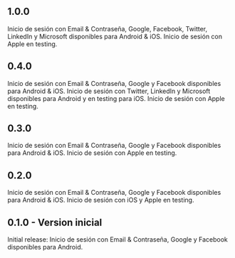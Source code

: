 ## 1.0.0
Inicio de sesión con Email & Contraseña, Google, Facebook, Twitter, LinkedIn y Microsoft disponibles para Android & iOS. Inicio de sesión con Apple en testing.

## 0.4.0
Inicio de sesión con Email & Contraseña, Google y Facebook disponibles para Android & iOS. Inicio de sesión con Twitter, LinkedIn y Microsoft disponibles para Android y en testing para iOS. Inicio de sesión con Apple en testing.

## 0.3.0
Inicio de sesión con Email & Contraseña, Google y Facebook disponibles para Android & iOS. Inicio de sesión con Apple en testing.

## 0.2.0
Inicio de sesión con Email & Contraseña, Google y Facebook disponibles para Android & iOS. Inicio de sesión con iOS y Apple en testing.

## 0.1.0 - Version inicial

Initial release: Inicio de sesión con Email & Contraseña, Google y Facebook disponibles para Android.
